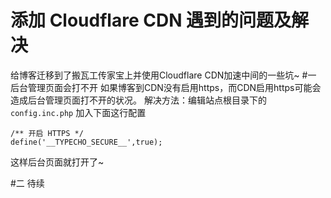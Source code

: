 # 添加 Cloudflare CDN 遇到的问题及解决



给博客迁移到了搬瓦工传家宝上并使用Cloudflare CDN加速中间的一些坑~
#一 后台管理页面会打不开
如果博客到CDN没有启用https，而CDN启用https可能会造成后台管理页面打不开的状况。
解决方法：编辑站点根目录下的`config.inc.php`
加入下面这行配置
```
/** 开启 HTTPS */
define('__TYPECHO_SECURE__',true);
```
这样后台页面就打开了~

#二 待续
